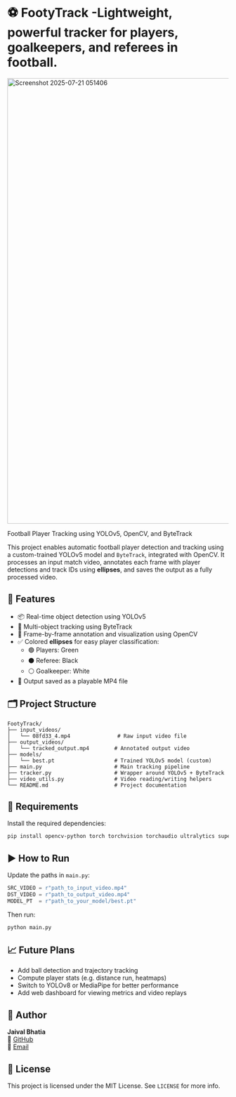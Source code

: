 # ⚽ FootyTrack -Lightweight, powerful tracker for players, goalkeepers, and referees in football.
<img width="1919" height="1015" alt="Screenshot 2025-07-21 051406" src="https://github.com/user-attachments/assets/503c710f-250f-4a4d-b167-0cb450f4e90e" />

Football Player Tracking using YOLOv5, OpenCV, and ByteTrack

This project enables automatic football player detection and tracking using a custom-trained YOLOv5 model and `ByteTrack`, integrated with OpenCV. It processes an input match video, annotates each frame with player detections and track IDs using **ellipses**, and saves the output as a fully processed video.

## 🚀 Features

- 📦 Real-time object detection using YOLOv5
- 🔁 Multi-object tracking using ByteTrack
- 🎥 Frame-by-frame annotation and visualization using OpenCV
- ✅ Colored **ellipses** for easy player classification:
  - 🟢 Players: Green
  - ⚫ Referee: Black
  - ⚪ Goalkeeper: White
- 💾 Output saved as a playable MP4 file

## 🗂️ Project Structure

```
FootyTrack/
├── input_videos/
│   └── 08fd33_4.mp4               # Raw input video file
├── output_videos/
│   └── tracked_output.mp4        # Annotated output video
├── models/
│   └── best.pt                   # Trained YOLOv5 model (custom)
├── main.py                       # Main tracking pipeline
├── tracker.py                    # Wrapper around YOLOv5 + ByteTrack
├── video_utils.py                # Video reading/writing helpers
└── README.md                     # Project documentation
```

## 🧰 Requirements

Install the required dependencies:

```bash
pip install opencv-python torch torchvision torchaudio ultralytics supervision numpy
```

## ▶️ How to Run

Update the paths in `main.py`:

```python
SRC_VIDEO = r"path_to_input_video.mp4"
DST_VIDEO = r"path_to_output_video.mp4"
MODEL_PT  = r"path_to_your_model/best.pt"
```

Then run:

```bash
python main.py
```

## 📈 Future Plans

- Add ball detection and trajectory tracking
- Compute player stats (e.g. distance run, heatmaps)
- Switch to YOLOv8 or MediaPipe for better performance
- Add web dashboard for viewing metrics and video replays

## 👤 Author

**Jaival Bhatia**  
🔗 [GitHub](https://github.com/jaival-bhatia)  
📧 [Email](mailto:jaivalbhatia01@gmail.com)

## 📜 License

This project is licensed under the MIT License. See `LICENSE` for more info.
